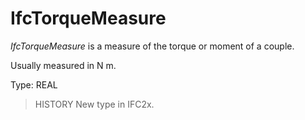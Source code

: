# IfcTorqueMeasure

_IfcTorqueMeasure_ is a measure of the torque or moment of a couple.

Usually measured in N m.

Type: REAL

> HISTORY  New type in IFC2x.
